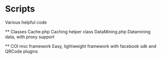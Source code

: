 Scripts
=======
Various helpful code

** Classes
    Cache.php
        Caching helper class
    DataMining.php
        Datamining data, with proxy support

** COI mvc framework
    Easy, lightweight framework with facebook sdk and QRCode plugins


